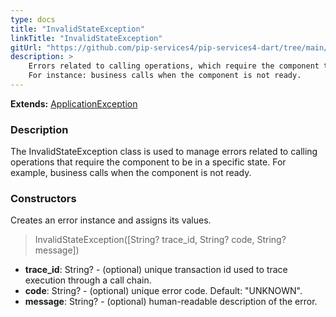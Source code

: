 ```yaml
---
type: docs
title: "InvalidStateException"
linkTitle: "InvalidStateException"
gitUrl: "https://github.com/pip-services4/pip-services4-dart/tree/main/pip-services4-commons-dart"
description: >
    Errors related to calling operations, which require the component to be in a specific state.
    For instance: business calls when the component is not ready.
---
```


**Extends:** [ApplicationException](../application_exception)

### Description

The InvalidStateException class is used to manage errors related to calling operations that require the component to be in a specific state. For example, business calls when the component is not ready.

### Constructors
Creates an error instance and assigns its values.

> InvalidStateException([String? trace_id, String? code, String? message])

- **trace_id**: String? - (optional) unique transaction id used to trace execution through a call chain.
- **code**: String? - (optional) unique error code. Default: "UNKNOWN".
- **message**: String? - (optional) human-readable description of the error.


